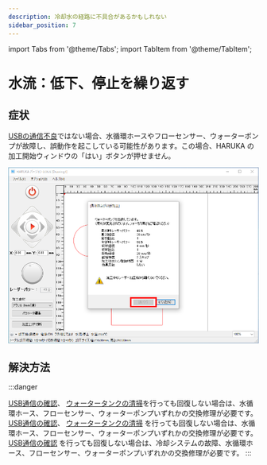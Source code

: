 ```yaml
---
description: 冷却水の経路に不具合があるかもしれない
sidebar_position: 7
---
```


import Tabs from '@theme/Tabs';
import TabItem from '@theme/TabItem';


# 水流：低下、停止を繰り返す

## 症状

[USBの通信不良](/docs/soft/harukaganishinai/sekyuritsofutono)ではない場合、水循環ホースやフローセンサー、ウォーターポンプが故障し、誤動作を起こしている可能性があります。この場合、HARUKA の加工開始ウィンドウの「はい」ボタンが押せません。

![](/assets/img20191021_02.png)

## 解決方法

:::danger
<Tabs>

<TabItem value="HAJIME" label="HAJIME">
<a href="/docs/soft/harukaganishinai/sekyuritsofutono">USB通信の確認</a>、
<a href="/docs/process/notoraburu-1/garanai/gattekara15guraidechiru#wttankuno">ウォータータンクの清掃</a>を行っても回復しない場合は、水循環ホース、フローセンサー、ウォーターポンプいずれかの交換修理が必要です。
</TabItem>

<TabItem value="HAJIME CL1" label="HAJIME CL1">
<a href="/docs/soft/harukaganishinai/sekyuritsofutono">USB通信の確認</a>、
<a href="/docs/process/notoraburu-1/garanai/gattekara15guraidechiru#wttankuno">ウォータータンクの清掃</a>
を行っても回復しない場合は、水循環ホース、フローセンサー、ウォーターポンプいずれかの交換修理が必要です。
</TabItem>

<TabItem value="HAJIME CL1 PLUS" label="HAJIME CL1 PLUS">
<a href="/docs/soft/harukaganishinai/sekyuritsofutono">USB通信の確認</a>
を行っても回復しない場合は、冷却システムの故障、水循環ホース、フローセンサー、ウォーターポンプいずれかの交換修理が必要です。
</TabItem>

</Tabs>
:::
